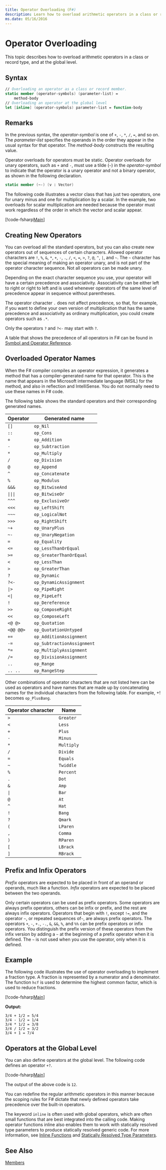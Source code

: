 ```yaml
---
title: Operator Overloading (F#)
description: Learn how to overload arithmetic operators in a class or record type and at the global level in F#.
ms.date: 05/16/2016
---
```

# Operator Overloading

This topic describes how to overload arithmetic operators in a class or record type, and at the global level.


## Syntax

```fsharp
// Overloading an operator as a class or record member.
static member (operator-symbols) (parameter-list) =
    method-body
// Overloading an operator at the global level
let [inline] (operator-symbols) parameter-list = function-body
```

## Remarks
In the previous syntax, the *operator-symbol* is one of `+`, `-`, `*`, `/`, `=`, and so on. The *parameter-list* specifies the operands in the order they appear in the usual syntax for that operator. The *method-body* constructs the resulting value.

Operator overloads for operators must be static. Operator overloads for unary operators, such as `+` and `-`, must use a tilde (`~`) in the *operator-symbol* to indicate that the operator is a unary operator and not a binary operator, as shown in the following declaration.

```fsharp
static member (~-) (v : Vector)
```

The following code illustrates a vector class that has just two operators, one for unary minus and one for multiplication by a scalar. In the example, two overloads for scalar multiplication are needed because the operator must work regardless of the order in which the vector and scalar appear.

[!code-fsharp[Main](../../../samples/snippets/fsharp/lang-ref-2/snippet4001.fs)]

## Creating New Operators
You can overload all the standard operators, but you can also create new operators out of sequences of certain characters. Allowed operator characters are `!`, `%`, `&`, `*`, `+`, `-`, `.`, `/`, `<`, `=`, `>`, `?`, `@`, `^`, `|`, and `~`. The `~` character has the special meaning of making an operator unary, and is not part of the operator character sequence. Not all operators can be made unary.

Depending on the exact character sequence you use, your operator will have a certain precedence and associativity. Associativity can be either left to right or right to left and is used whenever operators of the same level of precedence appear in sequence without parentheses.

The operator character `.` does not affect precedence, so that, for example, if you want to define your own version of multiplication that has the same precedence and associativity as ordinary multiplication, you could create operators such as `.*`.

Only the operators `?` and `?<-` may start with `?`.

A table that shows the precedence of all operators in F# can be found in [Symbol and Operator Reference](symbol-and-operator-reference/index.md).


## Overloaded Operator Names
When the F# compiler compiles an operator expression, it generates a method that has a compiler-generated name for that operator. This is the name that appears in the Microsoft intermediate language (MSIL) for the method, and also in reflection and IntelliSense. You do not normally need to use these names in F# code.

The following table shows the standard operators and their corresponding generated names.



|            Operator             |       Generated name       |
|---------------------------------|----------------------------|
|              `[]`               |          `op_Nil`          |
|              `::`               |         `op_Cons`          |
|               `+`               |       `op_Addition`        |
|               `-`               |      `op_Subtraction`      |
|               `*`               |       `op_Multiply`        |
|               `/`               |       `op_Division`        |
|               `@`               |        `op_Append`         |
|               `^`               |      `op_Concatenate`      |
|               `%`               |        `op_Modulus`        |
|              `&&&`              |      `op_BitwiseAnd`       |
| <code>&#124;&#124;&#124;</code> |       `op_BitwiseOr`       |
|              `^^^`              |      `op_ExclusiveOr`      |
|              `<<<`              |       `op_LeftShift`       |
|              `~~~`              |      `op_LogicalNot`       |
|              `>>>`              |      `op_RightShift`       |
|              `~+`               |       `op_UnaryPlus`       |
|              `~-`               |     `op_UnaryNegation`     |
|               `=`               |       `op_Equality`        |
|              `<=`               |    `op_LessThanOrEqual`    |
|              `>=`               |  `op_GreaterThanOrEqual`   |
|               `<`               |       `op_LessThan`        |
|               `>`               |      `op_GreaterThan`      |
|               `?`               |        `op_Dynamic`        |
|              `?<-`              |   `op_DynamicAssignment`   |
|      <code>&#124;></code>       |       `op_PipeRight`       |
|      <code><&#124;</code>       |       `op_PipeLeft`        |
|               `!`               |      `op_Dereference`      |
|              `>>`               |     `op_ComposeRight`      |
|              `<<`               |      `op_ComposeLeft`      |
|             `<@ @>`             |       `op_Quotation`       |
|            `<@@ @@>`            |   `op_QuotationUntyped`    |
|              `+=`               |  `op_AdditionAssignment`   |
|              `-=`               | `op_SubtractionAssignment` |
|              `*=`               |  `op_MultiplyAssignment`   |
|              `/=`               |  `op_DivisionAssignment`   |
|              `..`               |         `op_Range`         |
|             `.. ..`             |       `op_RangeStep`       |

Other combinations of operator characters that are not listed here can be used as operators and have names that are made up by concatenating names for the individual characters from the following table. For example, +! becomes `op_PlusBang`.




|Operator character|Name|
|------------------|----|
|`>`|`Greater`|
|`<`|`Less`|
|`+`|`Plus`|
|`-`|`Minus`|
|`*`|`Multiply`|
|`/`|`Divide`|
|`=`|`Equals`|
|`~`|`Twiddle`|
|`%`|`Percent`|
|`.`|`Dot`|
|`&`|`Amp`|
|<code>&#124;</code>|`Bar`|
|`@`|`At`|
|`^`|`Hat`|
|`!`|`Bang`|
|`?`|`Qmark`|
|`(`|`LParen`|
|`,`|`Comma`|
|`)`|`RParen`|
|`[`|`LBrack`|
|`]`|`RBrack`|

## Prefix and Infix Operators
*Prefix* operators are expected to be placed in front of an operand or operands, much like a function. *Infix* operators are expected to be placed between the two operands.

Only certain operators can be used as prefix operators. Some operators are always prefix operators, others can be infix or prefix, and the rest are always infix operators. Operators that begin with `!`, except `!=`, and the operator `~`, or repeated sequences of`~`, are always prefix operators. The operators `+`, `-`, `+.`, `-.`, `&`, `&&`, `%`, and `%%` can be prefix operators or infix operators. You distinguish the prefix version of these operators from the infix version by adding a `~` at the beginning of a prefix operator when it is defined. The `~` is not used when you use the operator, only when it is defined.

## Example

The following code illustrates the use of operator overloading to implement a fraction type. A fraction is represented by a numerator and a denominator. The function `hcf` is used to determine the highest common factor, which is used to reduce fractions.

[!code-fsharp[Main](../../../samples/snippets/fsharp/lang-ref-2/snippet4002.fs)]

**Output:**

```
3/4 + 1/2 = 5/4
3/4 - 1/2 = 1/4
3/4 * 1/2 = 3/8
3/4 / 1/2 = 3/2
3/4 + 1 = 7/4
```

## Operators at the Global Level
You can also define operators at the global level. The following code defines an operator `+?`.

[!code-fsharp[Main](../../../samples/snippets/fsharp/lang-ref-2/snippet4003.fs)]

The output of the above code is `12`.

You can redefine the regular arithmetic operators in this manner because the scoping rules for F# dictate that newly defined operators take precedence over the built-in operators.

The keyword `inline` is often used with global operators, which are often small functions that are best integrated into the calling code. Making operator functions inline also enables them to work with statically resolved type parameters to produce statically resolved generic code. For more information, see [Inline Functions](functions/inline-functions.md) and [Statically Resolved Type Parameters](generics/statically-resolved-type-parameters.md).

## See Also
[Members](members/index.md)
